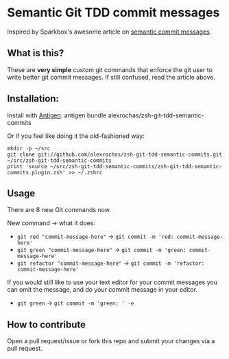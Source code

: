 # Semantic Git TDD commit messages

Inspired by Sparkbox's awesome article on [semantic commit messages](http://seesparkbox.com/foundry/semantic_commit_messages).

## What is this?
These are **very simple** custom git commands that enforce the git user to write better git commit messages. If still confused, read the article above.

## Installation:

Install with [Antigen](https://github.com/zsh-users/antigen): antigen bundle alexrochas/zsh-git-tdd-semantic-commits

Or if you feel like doing it the old-fashioned way:

```shell
mkdir -p ~/src
git clone git://github.com/alexrochas/zsh-git-tdd-semantic-commits.git ~/src/zsh-git-tdd-semantic-commits
print 'source ~/src/zsh-git-tdd-semantic-commits/zsh-git-tdd-semantic-commits.plugin.zsh' >> ~/.zshrc
```

## Usage

There are 8 new Git commands now.

New command -> what it does:
* ```git red "commit-message-here"``` -> ```git commit -m 'red: commit-message-here'```
* ```git green "commit-message-here"``` -> ```git commit -m 'green: commit-message-here'```
* ```git refactor "commit-message-here"``` -> ```git commit -m 'refactor: commit-message-here'```

If you would still like to use your text editor for your commit messages
you can omit the message, and do your commit message in your editor.

* ```git green``` -> ```git commit -m 'green: ' -e```

## How to contribute
Open a pull request/issue or fork this repo and submit your changes via a pull request.
